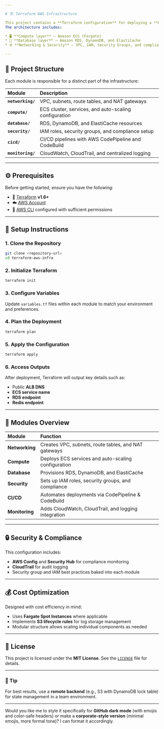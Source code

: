 ```yaml
---

# 🏗️ Terraform AWS Infrastructure

This project contains a **Terraform configuration** for deploying a **multi-tier application infrastructure** on **AWS**.
The architecture includes:

* 🖥️ **Compute layer** — Amazon ECS (Fargate)
* 💾 **Database layer** — Amazon RDS, DynamoDB, and ElastiCache
* 🌐 **Networking & Security** — VPC, IAM, Security Groups, and compliance tools

---
```


## 📁 Project Structure

Each module is responsible for a distinct part of the infrastructure:

| Module            | Description                                           |
| :---------------- | :---------------------------------------------------- |
| **`networking/`** | VPC, subnets, route tables, and NAT gateways          |
| **`compute/`**    | ECS cluster, services, and auto-scaling configuration |
| **`database/`**   | RDS, DynamoDB, and ElastiCache resources              |
| **`security/`**   | IAM roles, security groups, and compliance setup      |
| **`cicd/`**       | CI/CD pipelines with AWS CodePipeline and CodeBuild   |
| **`monitoring/`** | CloudWatch, CloudTrail, and centralized logging       |

---

## ⚙️ Prerequisites

Before getting started, ensure you have the following:

* 🧰 [Terraform](https://developer.hashicorp.com/terraform/downloads) **v1.6+**
* ☁️ [AWS Account](https://aws.amazon.com/)
* 🔑 [AWS CLI](https://aws.amazon.com/cli/) configured with sufficient permissions

---

## 🚀 Setup Instructions

### 1. Clone the Repository

```bash
git clone <repository-url>
cd terraform-aws-infra
```

### 2. Initialize Terraform

```bash
terraform init
```

### 3. Configure Variables

Update `variables.tf` files within each module to match your environment and preferences.

### 4. Plan the Deployment

```bash
terraform plan
```

### 5. Apply the Configuration

```bash
terraform apply
```

### 6. Access Outputs

After deployment, Terraform will output key details such as:

* Public **ALB DNS**
* **ECS service name**
* **RDS endpoint**
* **Redis endpoint**

---

## 🧩 Modules Overview

| Module         | Function                                             |
| :------------- | :--------------------------------------------------- |
| **Networking** | Creates VPC, subnets, route tables, and NAT gateways |
| **Compute**    | Deploys ECS services and auto-scaling configuration  |
| **Database**   | Provisions RDS, DynamoDB, and ElastiCache            |
| **Security**   | Sets up IAM roles, security groups, and compliance   |
| **CI/CD**      | Automates deployments via CodePipeline & CodeBuild   |
| **Monitoring** | Adds CloudWatch, CloudTrail, and logging integration |

---

## 🔒 Security & Compliance

This configuration includes:

* **AWS Config** and **Security Hub** for compliance monitoring
* **CloudTrail** for audit logging
* Security group and IAM best practices baked into each module

---

## 💰 Cost Optimization

Designed with cost efficiency in mind:

* Uses **Fargate Spot Instances** where applicable
* Implements **S3 lifecycle rules** for log storage management
* Modular structure allows scaling individual components as needed

---

## 📜 License

This project is licensed under the **MIT License**.
See the [`LICENSE`](./LICENSE) file for details.

---

### 🧠 Tip

For best results, use a **remote backend** (e.g., S3 with DynamoDB lock table) for state management in a team environment.

---

Would you like me to style it specifically for **GitHub dark mode** (with emojis and color-safe headers) or make a **corporate-style version** (minimal emojis, more formal tone)? I can format it accordingly.
